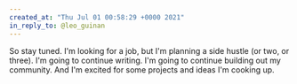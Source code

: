 ```yaml
---
created_at: "Thu Jul 01 00:58:29 +0000 2021"
in_reply_to: @leo_guinan
---
```


So stay tuned. I'm looking for a job, but I'm planning a side hustle (or two, or three). I'm going to continue writing. I'm going to continue building out my community. And I'm excited for some projects and ideas I'm cooking up.